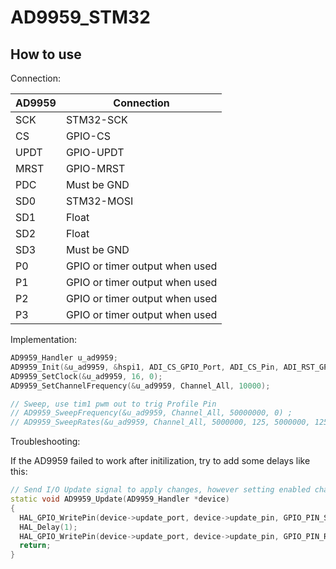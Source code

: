 # AD9959_STM32

## How to use

Connection:

AD9959|Connection
---|---
SCK|STM32-SCK
CS|GPIO-CS
UPDT|GPIO-UPDT
MRST|GPIO-MRST
PDC|Must be GND
SD0|STM32-MOSI
SD1|Float
SD2|Float
SD3|Must be GND
P0|GPIO or timer output when used
P1|GPIO or timer output when used
P2|GPIO or timer output when used
P3|GPIO or timer output when used

Implementation:

```cpp
AD9959_Handler u_ad9959;
AD9959_Init(&u_ad9959, &hspi1, ADI_CS_GPIO_Port, ADI_CS_Pin, ADI_RST_GPIO_Port, ADI_RST_Pin, ADI_UPDT_GPIO_Port, ADI_UPDT_Pin, 25000000, 0);
AD9959_SetClock(&u_ad9959, 16, 0);
AD9959_SetChannelFrequency(&u_ad9959, Channel_All, 10000);

// Sweep, use tim1 pwm out to trig Profile Pin
// AD9959_SweepFrequency(&u_ad9959, Channel_All, 50000000, 0) ;
// AD9959_SweepRates(&u_ad9959, Channel_All, 5000000, 125, 5000000, 125);

```

Troubleshooting:

If the AD9959 failed to work after initilization, try to add some delays like this:

```cpp
// Send I/O Update signal to apply changes, however setting enabled channels doesn't need an I/O update
static void AD9959_Update(AD9959_Handler *device)
{
  HAL_GPIO_WritePin(device->update_port, device->update_pin, GPIO_PIN_SET);
  HAL_Delay(1);
  HAL_GPIO_WritePin(device->update_port, device->update_pin, GPIO_PIN_RESET);
  return;
}

```
